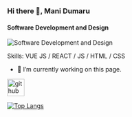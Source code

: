 ### Hi there 👋, Mani Dumaru
#### Software Development and Design
![Software Development and Design](https://arturssmirnovs.github.io/github-profile-readme-generator/images/banner.png)


Skills: VUE JS / REACT / JS / HTML / CSS

- 🔭 I’m currently working on this page. 


[<img src='https://cdn.jsdelivr.net/npm/simple-icons@3.0.1/icons/github.svg' alt='github' height='40'>](https://github.com/manidumaru)  

[![Top Langs](https://github-readme-stats.vercel.app/api/top-langs/?username=manidumaru)](https://github.com/anuraghazra/github-readme-stats)
